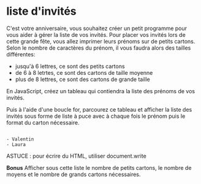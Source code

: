 # liste d'invités

C'est votre anniversaire, vous souhaitez créer un petit programme pour vous aider à gérer la liste de vos invités.
Pour placer vos invités lors de cette grande fête, vous allez imprimer leurs prénoms sur de petits cartons. Selon le nombre de caractères du prénom, il vous faudra alors des tailles différentes:
- jusqu'à 6 lettres, ce sont des petits cartons
- de 6 à 8 letrtes, ce sont des cartons de taille moyenne
- plus de 8 lettres, ce sont des cartons de grande taille


En JavaScript, créez un tableau qui contiendra la liste des prénoms de vos invités.

Puis à l'aide d'une boucle for, parcourez ce tableau et afficher la liste des invités sous forme de liste à puce avec à chaque fois le prénom puis le format du carton nécessaire.

```text

- Valentin
- Laura

```

ASTUCE : pour écrire du HTML, utiliser document.write


**Bonus**
Afficher sous cette liste le nombre de petits cartons, le nombre de moyens et le nombre de grands cartons nécessaires.